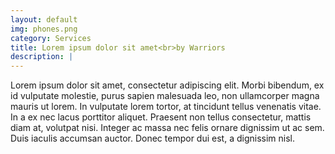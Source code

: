 ```yaml
---
layout: default
img: phones.png
category: Services
title: Lorem ipsum dolor sit amet<br>by Warriors
description: |
---
```

Lorem ipsum dolor sit amet, consectetur adipiscing elit. Morbi bibendum, ex id vulputate molestie, purus sapien malesuada leo, non ullamcorper magna mauris ut lorem. In vulputate lorem tortor, at tincidunt tellus venenatis vitae. In a ex nec lacus porttitor aliquet. Praesent non tellus consectetur, mattis diam at, volutpat nisi. Integer ac massa nec felis ornare dignissim ut ac sem. Duis iaculis accumsan auctor. Donec tempor dui est, a dignissim nisl.